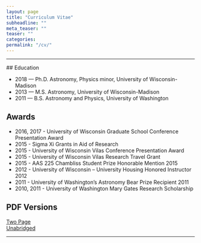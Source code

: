```yaml
---
layout: page
title: "Curriculum Vitae"
subheadline: ""
meta_teaser: ""
teaser: ""
categories:
permalink: "/cv/"
---
```

<!--more-->
<hr>
## Education
<UL>
<LI>2018 — Ph.D. Astronomy, Physics minor, University of Wisconsin-Madison
<LI>2013 — M.S. Astronomy, University of Wisconsin-Madison
<LI>2011 — B.S. Astronomy and Physics, University of Washington
</UL>

## Awards
<UL>
<LI>2016, 2017 - University of Wisconsin Graduate School Conference Presentation Award
<LI>2015 - Sigma Xi Grants in Aid of Research
<LI>2015 - University of Wisconsin Vilas Conference Presentation Award
<LI>2015 - University of Wisconsin Vilas Research Travel Grant
<LI>2015 - AAS 225 Chambliss Student Prize Honorable Mention 2015
<LI>2012 - University of Wisconsin – University Housing Honored Instructor 2012
<LI>2011 - University of Washington’s Astronomy Bear Prize Recipient 2011
<LI>2010, 2011 - University of Washington Mary Gates Research Scholarship 
</UL>
  
## PDF Versions
<a href='/local_files/Tofflemire_CV_2page.pdf' target="_blank">Two Page</a>
<br/>
<a href='/local_files/Tofflemire_CV.pdf' target="_blank">Unabridged</a>

<hr>
